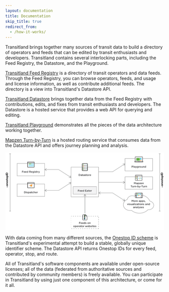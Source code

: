 ```yaml
---
layout: documentation
title: Documentation
skip_title: true
redirect_from:
  - /how-it-works/
---
```


Transitland brings together many sources of transit data to build a directory of operators and feeds that can be edited by transit enthusiasts and developers. Transitland contains several interlocking parts, including the Feed Registry, the Datastore, and the Playground.

[Transitland Feed Registry](/documentation/feed-registry/) is a directory of transit operators and data feeds. Through the Feed Registry, you can browse operators, feeds, and usage and license information, as well as contribute additional feeds. The directory is a view into Transitland's Datastore API.

[Transitland Datastore](/documentation/datastore/) brings together data from the Feed Registry with contributions, edits, and fixes from transit enthusiasts and developers. The Datastore is a hosted service that provides a web API for querying and editing.

[Transitland Playground](/documentation/playground/) demonstrates all the pieces of the data architecture working together.

[Mapzen Turn-by-Turn](https://mapzen.com/products/turn-by-turn) is a hosted routing service that consumes data from the Datastore API and offers journey planning and analysis.

![a diagram showing the Transitland Feed Registry, Datastore, and Playground communicating with each other](/images/how-it-works-diagram.png)

With data coming from many different sources, the [Onestop ID scheme](/documentation/onestop-id-scheme/) is Transitland's experimental attempt to build a stable, globally unique identifier scheme. The Datastore API returns Onestop IDs for every feed, operator, stop, and route.

All of Transitland's software components are available under open-source licenses; all of the data (federated from authoritative sources and contributed by community members) is freely available. You can participate in Transitland by using just one component of this architecture, or come for it all.
